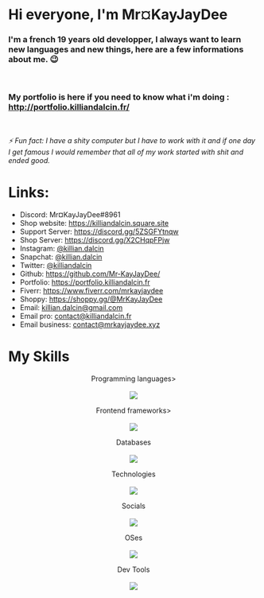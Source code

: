# Hi everyone, I'm Mr¤KayJayDee

### I'm a french 19 years old developper, I always want to learn new languages and new things, here are a few informations about me. 😉

<br>

### My portfolio is here if you need to know what i'm doing : http://portfolio.killiandalcin.fr/

<br>

*⚡ Fun fact: I have a shity computer but I have to work with it and if one day I get famous I would remember that all of my work started with shit and ended good.*

# Links:

- Discord: Mr¤KayJayDee#8961
- Shop website: https://killiandalcin.square.site
- Support Server: https://discord.gg/5ZSGFYtnqw
- Shop Server: https://discord.gg/X2CHqpFPjw
- Instagram: [@killian.dalcin](https://www.instagram.com/killian.dalcin)
- Snapchat: [@killian.dalcin](https://www.snapchat.com/add/killian.dalcin)
- Twitter: [@killiandalcin](https://twitter.com/killiandalcin)
- Github: https://github.com/Mr-KayJayDee/
- Portfolio: https://portfolio.killiandalcin.fr
- Fiverr: https://www.fiverr.com/mrkayjaydee
- Shoppy: https://shoppy.gg/@MrKayJayDee
- Email: [killian.dalcin@gmail.com](mailto:killian.dalcin@gmail.com)
- Email pro: [contact@killiandalcin.fr](mailto:contact@killiandalcin.fr)
- Email business: [contact@mrkayjaydee.xyz](mailto:contact@mrkayjaydee.xyz)

# My Skills

<p align="center"> 
   Programming languages><br></br>
   <a href="https://skillicons.dev">
    <img src="https://skillicons.dev/icons?i=bash,js,md,nginx,nodejs,ts" />
  </a>
</p>
<p align="center"> 
   Frontend frameworks><br></br>
   <a href="https://skillicons.dev">
    <img src="https://skillicons.dev/icons?i=angular,html,css,electron,figma,vue,wordpress" />
  </a>
</p>
<p align="center">
  Databases<br></br>
  <a href="https://skillicons.dev">
    <img src="https://skillicons.dev/icons?i=mongodb,mysql,redis,sqlite" />
  </a>
</p>
<p align="center">
  Technologies<br></br>
  <a href="https://skillicons.dev">
    <img src="https://skillicons.dev/icons?i=docker,bots,figma,nginx" />
  </a>
</p>
<p align="center">
  Socials<br></br>
  <a href="https://skillicons.dev">
    <img src="https://skillicons.dev/icons?i=discord,instagram,linkedin,twitter" />
  </a>
</p>
<p align="center">
  OSes<br></br>
  <a href="https://skillicons.dev">
    <img src="https://skillicons.dev/icons?i=linux,raspberrypi" />
  </a>
</p>
<p align="center">
  Dev Tools<br></br>
  <a href="https://skillicons.dev">
    <img src="https://skillicons.dev/icons?i=git,github,gitlab,atom,vscode&perline=6" />
  </a>
</p>